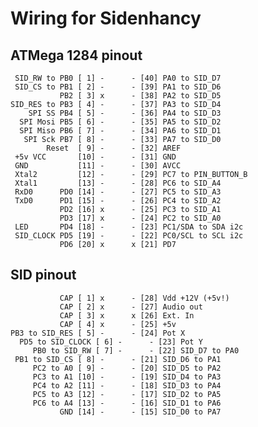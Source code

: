 # Wiring for Sidenhancy

## ATMega 1284 pinout

	 SID_RW to PB0 [ 1] -      - [40] PA0 to SID_D7
	 SID_CS to PB1 [ 2] -      - [39] PA1 to SID_D6
	           PB2 [ 3] x      - [38] PA2 to SID_D5
	SID_RES to PB3 [ 4] -      - [37] PA3 to SID_D4
	    SPI SS PB4 [ 5] -      - [36] PA4 to SID_D3
	  SPI Mosi PB5 [ 6] -      - [35] PA5 to SID_D2
	  SPI Miso PB6 [ 7] -      - [34] PA6 to SID_D1
	   SPI Sck PB7 [ 8] -      - [33] PA7 to SID_D0
	        Reset  [ 9] -      - [32] AREF
	 +5v VCC       [10] -      - [31] GND
	 GND           [11] -      - [30] AVCC
	 Xtal2         [12] -      - [29] PC7 to PIN_BUTTON_B
	 Xtal1         [13] -      - [28] PC6 to SID_A4
	 RxD0      PD0 [14] -      - [27] PC5 to SID_A3
	 TxD0      PD1 [15] -      - [26] PC4 to SID_A2
	           PD2 [16] x      - [25] PC3 to SID_A1
	           PD3 [17] x      - [24] PC2 to SID_A0
	 LED       PD4 [18] -      - [23] PC1/SDA to SDA i2c
	 SID_CLOCK PD5 [19] -      - [22] PC0/SCL to SCL i2c
	           PD6 [20] x      x [21] PD7


## SID pinout

           	   CAP [ 1] x      - [28] Vdd +12V (+5v!)
	           CAP [ 2] x      - [27] Audio out
	           CAP [ 3] x      x [26] Ext. In
	           CAP [ 4] x      - [25] +5v
	PB3 to SID_RES [ 5] -      - [24] Pot X
      PD5 to SID_CLOCK [ 6] -      - [23] Pot Y
         PB0 to SID_RW [ 7] -      - [22] SID_D7 to PA0
	 PB1 to SID_CS [ 8] -      - [21] SID_D6 to PA1
	     PC2 to A0 [ 9] -      - [20] SID_D5 to PA2
	     PC3 to A1 [10] -      - [19] SID_D4 to PA3
	     PC4 to A2 [11] -      - [18] SID_D3 to PA4
	     PC5 to A3 [12] -      - [17] SID_D2 to PA5
	     PC6 to A4 [13] -      - [16] SID_D1 to PA6
	           GND [14] -      - [15] SID_D0 to PA7

